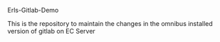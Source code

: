 Erls-Gitlab-Demo

This is the repository to maintain the changes in the omnibus installed version of gitlab on EC Server
